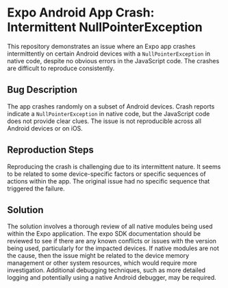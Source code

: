 # Expo Android App Crash: Intermittent NullPointerException

This repository demonstrates an issue where an Expo app crashes intermittently on certain Android devices with a `NullPointerException` in native code, despite no obvious errors in the JavaScript code.  The crashes are difficult to reproduce consistently.

## Bug Description

The app crashes randomly on a subset of Android devices. Crash reports indicate a `NullPointerException` in native code, but the JavaScript code does not provide clear clues. The issue is not reproducible across all Android devices or on iOS.

## Reproduction Steps

Reproducing the crash is challenging due to its intermittent nature. It seems to be related to some device-specific factors or specific sequences of actions within the app. The original issue had no specific sequence that triggered the failure.

## Solution

The solution involves a thorough review of all native modules being used within the Expo application. The expo SDK documentation should be reviewed to see if there are any known conflicts or issues with the version being used, particularly for the impacted devices. If native modules are not the cause, then the issue might be related to the device memory management or other system resources, which would require more investigation.  Additional debugging techniques, such as more detailed logging and potentially using a native Android debugger, may be required.